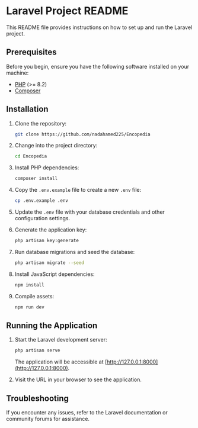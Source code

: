 # Laravel Project README

This README file provides instructions on how to set up and run the Laravel project.

## Prerequisites

Before you begin, ensure you have the following software installed on your machine:

- [PHP](https://www.php.net/) (>= 8.2)
- [Composer](https://getcomposer.org/)

## Installation

1. Clone the repository:

    ```bash
    git clone https://github.com/nadahamed225/Encopedia
    ```

2. Change into the project directory:

    ```bash
    cd Encopedia
    ```

3. Install PHP dependencies:

    ```bash
    composer install
    ```

4. Copy the `.env.example` file to create a new `.env` file:

    ```bash
    cp .env.example .env
    ```

5. Update the `.env` file with your database credentials and other configuration settings.

6. Generate the application key:

    ```bash
    php artisan key:generate
    ```

7. Run database migrations and seed the database:

    ```bash
    php artisan migrate --seed
    ```

8. Install JavaScript dependencies:

    ```bash
    npm install
    ```

9. Compile assets:

    ```bash
    npm run dev
    ```

## Running the Application

1. Start the Laravel development server:

    ```bash
    php artisan serve
    ```

   The application will be accessible at [http://127.0.0.1:8000](http://127.0.0.1:8000).

2. Visit the URL in your browser to see the application.

## Troubleshooting

If you encounter any issues, refer to the Laravel documentation or community forums for assistance.

